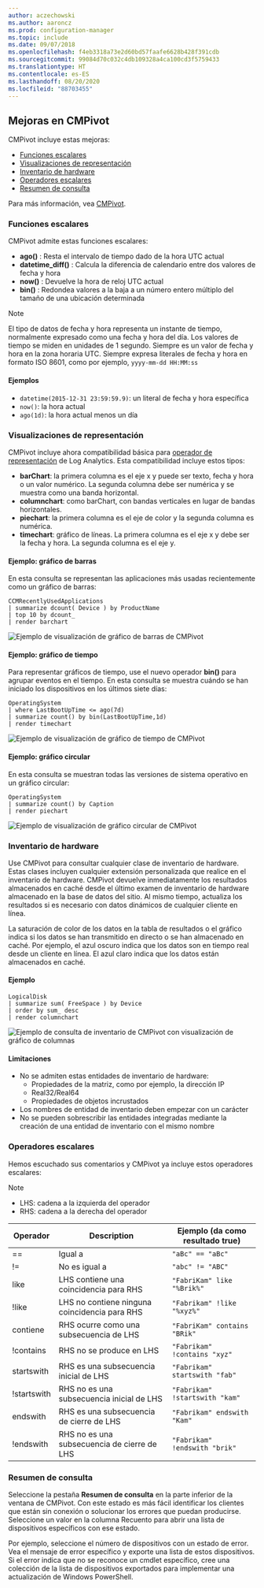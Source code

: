 ```yaml
---
author: aczechowski
ms.author: aaroncz
ms.prod: configuration-manager
ms.topic: include
ms.date: 09/07/2018
ms.openlocfilehash: f4eb3318a73e2d60bd57faafe6628b428f391cdb
ms.sourcegitcommit: 99084d70c032c4db109328a4ca100cd3f5759433
ms.translationtype: HT
ms.contentlocale: es-ES
ms.lasthandoff: 08/20/2020
ms.locfileid: "88703455"
---
```

## <a name="improvements-to-cmpivot"></a><a name="bkmk_cmpivot"></a> Mejoras en CMPivot
<!--1359068-->

CMPivot incluye estas mejoras:  
- [Funciones escalares](#bkmk_cmpivot-functions)  
- [Visualizaciones de representación](#bkmk_cmpivot-charts)  
- [Inventario de hardware](#bkmk_cmpivot-hinv)  
- [Operadores escalares](#bkmk_cmpivot-operators)  
- [Resumen de consulta](#bkmk_cmpivot-summary)  

Para más información, vea [CMPivot](../../servers/manage/cmpivot.md).


### <a name="scalar-functions"></a><a name="bkmk_cmpivot-functions"></a> Funciones escalares
CMPivot admite estas funciones escalares:
- **ago()** : Resta el intervalo de tiempo dado de la hora UTC actual  
- **datetime_diff()** : Calcula la diferencia de calendario entre dos valores de fecha y hora  
- **now()** : Devuelve la hora de reloj UTC actual  
- **bin()** : Redondea valores a la baja a un número entero múltiplo del tamaño de una ubicación determinada  

> [!Note]  
> El tipo de datos de fecha y hora representa un instante de tiempo, normalmente expresado como una fecha y hora del día. Los valores de tiempo se miden en unidades de 1 segundo. Siempre es un valor de fecha y hora en la zona horaria UTC. Siempre expresa literales de fecha y hora en formato ISO 8601, como por ejemplo, `yyyy-mm-dd HH:MM:ss`  

#### <a name="examples"></a>Ejemplos
- `datetime(2015-12-31 23:59:59.9)`: un literal de fecha y hora específica   
- `now()`: la hora actual  
- `ago(1d)`: la hora actual menos un día  


### <a name="rendering-visualizations"></a><a name="bkmk_cmpivot-charts"></a> Visualizaciones de representación

CMPivot incluye ahora compatibilidad básica para [operador de representación](/azure/kusto/query/renderoperator) de Log Analytics. Esta compatibilidad incluye estos tipos:  
- **barChart**: la primera columna es el eje x y puede ser texto, fecha y hora o un valor numérico. La segunda columna debe ser numérica y se muestra como una banda horizontal.  
- **columnchart**: como barChart, con bandas verticales en lugar de bandas horizontales.  
- **piechart**: la primera columna es el eje de color y la segunda columna es numérica.  
- **timechart**: gráfico de líneas. La primera columna es el eje x y debe ser la fecha y hora. La segunda columna es el eje y.  

#### <a name="example-bar-chart"></a>Ejemplo: gráfico de barras
En esta consulta se representan las aplicaciones más usadas recientemente como un gráfico de barras:

``` Kusto
CCMRecentlyUsedApplications
| summarize dcount( Device ) by ProductName
| top 10 by dcount_
| render barchart
```

![Ejemplo de visualización de gráfico de barras de CMPivot](../media/1359068-cmpivot-barchart.png)

#### <a name="example-time-chart"></a>Ejemplo: gráfico de tiempo
Para representar gráficos de tiempo, use el nuevo operador **bin()** para agrupar eventos en el tiempo. En esta consulta se muestra cuándo se han iniciado los dispositivos en los últimos siete días:

``` Kusto
OperatingSystem
| where LastBootUpTime <= ago(7d)
| summarize count() by bin(LastBootUpTime,1d)
| render timechart
```

![Ejemplo de visualización de gráfico de tiempo de CMPivot](../media/1359068-cmpivot-timechart.png)

#### <a name="example-pie-chart"></a>Ejemplo: gráfico circular
En esta consulta se muestran todas las versiones de sistema operativo en un gráfico circular:

``` Kusto
OperatingSystem
| summarize count() by Caption
| render piechart
```

![Ejemplo de visualización de gráfico circular de CMPivot](../media/1359068-cmpivot-piechart.png)


### <a name="hardware-inventory"></a><a name="bkmk_cmpivot-hinv"></a> Inventario de hardware
Use CMPivot para consultar cualquier clase de inventario de hardware. Estas clases incluyen cualquier extensión personalizada que realice en el inventario de hardware. CMPivot devuelve inmediatamente los resultados almacenados en caché desde el último examen de inventario de hardware almacenado en la base de datos del sitio. Al mismo tiempo, actualiza los resultados si es necesario con datos dinámicos de cualquier cliente en línea.

La saturación de color de los datos en la tabla de resultados o el gráfico indica si los datos se han transmitido en directo o se han almacenado en caché. Por ejemplo, el azul oscuro indica que los datos son en tiempo real desde un cliente en línea. El azul claro indica que los datos están almacenados en caché.

#### <a name="example"></a>Ejemplo

``` Kusto
LogicalDisk
| summarize sum( FreeSpace ) by Device
| order by sum_ desc
| render columnchart
```

![Ejemplo de consulta de inventario de CMPivot con visualización de gráfico de columnas](../media/1359068-cmpivot-inventory.png)

#### <a name="limitations"></a>Limitaciones
- No se admiten estas entidades de inventario de hardware:  
    - Propiedades de la matriz, como por ejemplo, la dirección IP  
    - Real32/Real64 <!--example?-->  
    - Propiedades de objetos incrustados <!--example?-->  
- Los nombres de entidad de inventario deben empezar con un carácter
- No se pueden sobrescribir las entidades integradas mediante la creación de una entidad de inventario con el mismo nombre  


### <a name="scalar-operators"></a><a name="bkmk_cmpivot-operators"></a> Operadores escalares
Hemos escuchado sus comentarios y CMPivot ya incluye estos operadores escalares:  

> [!Note]  
> - LHS: cadena a la izquierda del operador  
> - RHS: cadena a la derecha del operador  


|Operador|Description|Ejemplo (da como resultado true)|
|--------|-----------|---------------------|
|==|Igual a|`"aBc" == "aBc"`|
|!=|No es igual a|`"abc" != "ABC"`|
|like|LHS contiene una coincidencia para RHS|`"FabriKam" like "%Brik%"`|
|!like|LHS no contiene ninguna coincidencia para RHS|`"Fabrikam" !like "%xyz%"`|
|contiene|RHS ocurre como una subsecuencia de LHS|`"FabriKam" contains "BRik"`|
|!contains|RHS no se produce en LHS|`"Fabrikam" !contains "xyz"`|
|startswith|RHS es una subsecuencia inicial de LHS|`"Fabrikam" startswith "fab"`|
|!startswith|RHS no es una subsecuencia inicial de LHS|`"Fabrikam" !startswith "kam"`|
|endswith|RHS es una subsecuencia de cierre de LHS|`"Fabrikam" endswith "Kam"`|
|!endswith|RHS no es una subsecuencia de cierre de LHS|`"Fabrikam" !endswith "brik"`|


### <a name="query-summary"></a><a name="bkmk_cmpivot-summary"></a> Resumen de consulta
Seleccione la pestaña **Resumen de consulta** en la parte inferior de la ventana de CMPivot. Con este estado es más fácil identificar los clientes que están sin conexión o solucionar los errores que puedan producirse. Seleccione un valor en la columna Recuento para abrir una lista de dispositivos específicos con ese estado. 

Por ejemplo, seleccione el número de dispositivos con un estado de error. Vea el mensaje de error específico y exporte una lista de estos dispositivos. Si el error indica que no se reconoce un cmdlet específico, cree una colección de la lista de dispositivos exportados para implementar una actualización de Windows PowerShell.